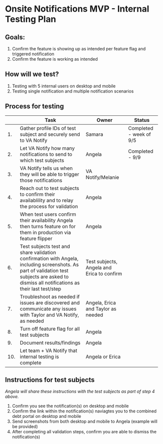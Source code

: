 # Onsite Notifications MVP - Internal Testing Plan

## Goals:
 1. Confirm the feature is showing up as intended per feature flag and triggered notification
 2. Confirm the feature is working as intended
 
 ## How will we test?
 1. Testing with 5 internal users on desktop and mobile
 2. Testing single notification and multiple notification scenarios
 
 ## Process for testing
 | | Task | Owner |Status|
 |----|----|----|----|
 |1.| Gather profile IDs of test subject and securely send to VA Notify| Samara | Completed - week of 9/5 |
 |2.| Let VA Notify how many notifications to send to which test subjects | Angela |Completed - 9/9 |
 |3.| VA Notify tells us when they will be able to trigger those notifications| VA Notify/Melanie | |
 |4.| Reach out to test subjects to confirm their availablility and to relay the process for validation| Angela | |
 |5.| When test users confirm their availability Angela then turns feature on for them in production via feature flipper| Angela | |
 |6.| Test subjects test and share validation confirmation with Angela, including screenshots. As part of validation test subjects are asked to dismiss all notifications as their last test/step| Test subjects, Angela and Erica to confirm | |
 |7.| Troubleshoot as needed if issues are discovered and communicate any issues with Taylor and VA Notify, as needed| Angela, Erica and Taylor as needed | |
 |8.| Turn off feature flag for all test subjects| Angela | |
 |9.| Document results/findings| Angela | |
 |10.| Let team + VA Notify that internal testing is complete | Angela or Erica | |

## Instructions for test subjects
_Angela will share these instructions with the test subjects  as part of step 4 above._
1. Confirm you see the notification(s) on desktop and mobile
2. Confirm the link within the notification(s) naviagtes you to the combined debt portal on desktop and mobile
3. Send screenshots from both desktop and mobile to Angela (example will be provided)
4. After completing all validation steps, confirm you are able to dismiss the notification(s)
